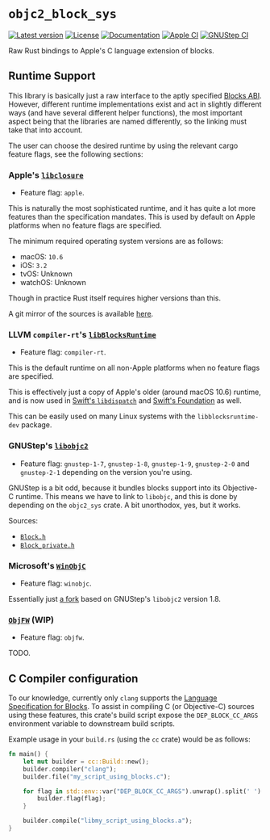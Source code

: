 # `objc2_block_sys`

[![Latest version](https://badgen.net/crates/v/objc2_block_sys)](https://crates.io/crates/objc2_block_sys)
[![License](https://badgen.net/badge/license/MIT/blue)](../LICENSE.txt)
[![Documentation](https://docs.rs/objc2_block_sys/badge.svg)](https://docs.rs/objc2_block_sys/)
[![Apple CI](https://github.com/madsmtm/objc2/actions/workflows/apple.yml/badge.svg)](https://github.com/madsmtm/objc2/actions/workflows/apple.yml)
[![GNUStep CI](https://github.com/madsmtm/objc2/actions/workflows/gnustep.yml/badge.svg)](https://github.com/madsmtm/objc2/actions/workflows/gnustep.yml)

Raw Rust bindings to Apple's C language extension of blocks.

## Runtime Support

This library is basically just a raw interface to the aptly specified [Blocks
ABI](https://clang.llvm.org/docs/Block-ABI-Apple.html). However, different
runtime implementations exist and act in slightly different ways (and have
several different helper functions), the most important aspect being that the
libraries are named differently, so the linking must take that into account.

The user can choose the desired runtime by using the relevant cargo feature
flags, see the following sections:


### Apple's [`libclosure`](https://opensource.apple.com/source/libclosure/)

- Feature flag: `apple`.

This is naturally the most sophisticated runtime, and it has quite a lot more
features than the specification mandates. This is used by default on Apple
platforms when no feature flags are specified.

The minimum required operating system versions are as follows:
- macOS: `10.6`
- iOS: `3.2`
- tvOS: Unknown
- watchOS: Unknown

Though in practice Rust itself requires higher versions than this.

A git mirror of the sources is available [here](https://github.com/madsmtm/libclosure).


### LLVM `compiler-rt`'s [`libBlocksRuntime`](https://github.com/llvm/llvm-project/tree/release/13.x/compiler-rt/lib/BlocksRuntime)

- Feature flag: `compiler-rt`.

This is the default runtime on all non-Apple platforms when no feature flags
are specified.

This is effectively just a copy of Apple's older (around macOS 10.6) runtime,
and is now used in [Swift's `libdispatch`] and [Swift's Foundation] as well.

This can be easily used on many Linux systems with the `libblocksruntime-dev`
package.

[Swift's `libdispatch`]: https://github.com/apple/swift-corelibs-libdispatch/tree/swift-5.5.1-RELEASE/src/BlocksRuntime
[Swift's Foundation]: https://github.com/apple/swift-corelibs-foundation/tree/swift-5.5.1-RELEASE/Sources/BlocksRuntime


### GNUStep's [`libobjc2`](https://github.com/gnustep/libobjc2)

- Feature flag: `gnustep-1-7`, `gnustep-1-8`, `gnustep-1-9`, `gnustep-2-0` and
  `gnustep-2-1` depending on the version you're using.

GNUStep is a bit odd, because it bundles blocks support into its Objective-C
runtime. This means we have to link to `libobjc`, and this is done by
depending on the `objc2_sys` crate. A bit unorthodox, yes, but it works.

Sources:
- [`Block.h`](https://github.com/gnustep/libobjc2/blob/v2.1/objc/blocks_runtime.h)
- [`Block_private.h`](https://github.com/gnustep/libobjc2/blob/v2.1/objc/blocks_private.h)


### Microsoft's [`WinObjC`](https://github.com/microsoft/WinObjC)

- Feature flag: `winobjc`.

Essentially just [a fork](https://github.com/microsoft/libobjc2) based on
GNUStep's `libobjc2` version 1.8.


### [`ObjFW`](https://github.com/ObjFW/ObjFW) (WIP)

- Feature flag: `objfw`.

TODO.


## C Compiler configuration

To our knowledge, currently only `clang` supports the [Language Specification
for Blocks][block-lang]. To assist in compiling C (or Objective-C) sources
using these features, this crate's build script expose the `DEP_BLOCK_CC_ARGS`
environment variable to downstream build scripts.

Example usage in your `build.rs` (using the `cc` crate) would be as follows:

```rust , ignore
fn main() {
    let mut builder = cc::Build::new();
    builder.compiler("clang");
    builder.file("my_script_using_blocks.c");

    for flag in std::env::var("DEP_BLOCK_CC_ARGS").unwrap().split(' ') {
        builder.flag(flag);
    }

    builder.compile("libmy_script_using_blocks.a");
}
```

[block-lang]: https://clang.llvm.org/docs/BlockLanguageSpec.html
